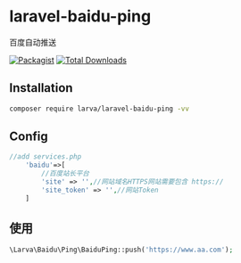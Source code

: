 # laravel-baidu-ping
百度自动推送

[![Packagist](https://img.shields.io/packagist/l/larva/laravel-baidu-ping.svg?maxAge=2592000)](https://packagist.org/packages/larva/laravel-baidu-ping)
[![Total Downloads](https://img.shields.io/packagist/dt/larva/laravel-baidu-ping.svg?style=flat-square)](https://packagist.org/packages/larva/laravel-baidu-ping)


## Installation

```bash
composer require larva/laravel-baidu-ping -vv
```

## Config

```php
//add services.php
    'baidu'=>[
        //百度站长平台
        'site' => '',//网站域名HTTPS网站需要包含 https://
        'site_token' => '',//网站Token
    ]
```

## 使用
```php
\Larva\Baidu\Ping\BaiduPing::push('https://www.aa.com');
```